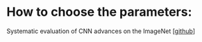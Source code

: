 # How to choose the parameters:

Systematic evaluation of CNN advances on the ImageNet [[github](https://github.com/ducha-aiki/caffenet-benchmark)]

